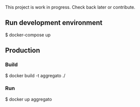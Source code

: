This project is work in progress. Check back later or contribute.

## Run development environment
$ docker-compose up

## Production

### Build
$ docker build -t aggregato ./

### Run
$ docker up aggregato
